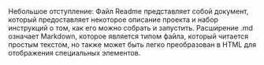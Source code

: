 Небольшое отступление:
Файл Readme представляет собой документ, который предоставляет некоторое описание проекта и набор инструкций о том, как его можно собрать и запустить.
Расширение .md означает Markdown, которое является типом файла, который читается простым текстом, но также может быть легко преобразован в HTML для отображения специальных элементов.
